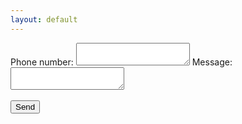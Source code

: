 ```yaml
---
layout: default
---
```

<div id= "form">
  Phone number: <textarea id="phone"></textarea>
  Message: <textarea type="text" id="say"></textarea>
<br><br>
<button onclick="myFunction(document.getElementById('phone').value,document.getElementById('say').value)">Send</button>
</div>
<p id="demo"></p>

<script>
function myFunction(phone,say) {
var phone= phone;
var say= say;
const headers = new Headers();
headers.append('Content-Type', 'application/json');
headers.append('Authorization', 'key=AAAAuA5SsNc:APA91bHokGLHzZS5BGPd3iVJ1fp7MxF8M2wdE3dEeTHTxY9r0sA1UgcDkRmwAvCojLYDDgSmQsPUNo1CYHHIRYKINqc31lz9ALNzhXK8bRPctK1HlwRaIBwn8uklIjLWouT3D9m6vjn1');
const body = `{
    "to": "/topics/all",
    "data": {
    "phone": ${'"'+ phone +'"'},
    "say": ${'"'+ say +'"'}
      }
}`;

const init = {
  method: 'POST',
  headers,
  body
};

fetch('https://fcm.googleapis.com/fcm/send', init)
.then((response) => {
  return response.text();
})
.then((text) => {
  // text is the response body
    document.getElementById("form").style.display = "none";
  document.getElementById("demo").innerHTML = "Sent";
    console.log(text);
})
.catch((e) => {
  // error in e.message
  document.getElementById("demo").innerHTML = "Server error. Try again";
    console.log(e.message);
});
}
</script>
